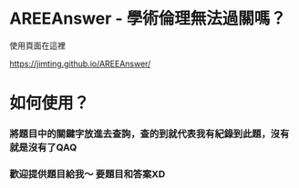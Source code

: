 # AREEAnswer - 學術倫理無法過關嗎？

使用頁面在這裡

https://jimting.github.io/AREEAnswer/

# 如何使用？

### 將題目中的關鍵字放進去查詢，查的到就代表我有紀錄到此題，沒有就是沒有了QAQ

### 歡迎提供題目給我～ 要題目和答案XD
